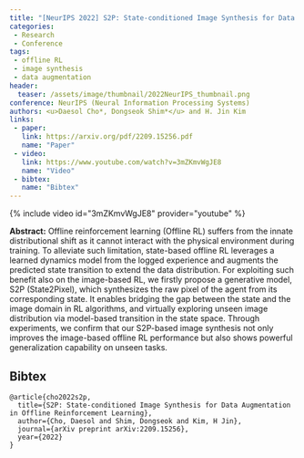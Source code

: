 ```yaml
---
title: "[NeurIPS 2022] S2P: State-conditioned Image Synthesis for Data Augmentation in Offline Reinforcement Learning"
categories:
 - Research
 - Conference
tags:
 - offline RL
 - image synthesis
 - data augmentation
header:
  teaser: /assets/image/thumbnail/2022NeurIPS_thumbnail.png
conference: NeurIPS (Neural Information Processing Systems)
authors: <u>Daesol Cho*, Dongseok Shim*</u> and H. Jin Kim
links:
 - paper: 
   link: https://arxiv.org/pdf/2209.15256.pdf
   name: "Paper"
 - video:
   link: https://www.youtube.com/watch?v=3mZKmvWgJE8
   name: "Video"
 - bibtex: 
   name: "Bibtex"
---
```


{% include video id="3mZKmvWgJE8" provider="youtube" %}

**Abstract:** Offline reinforcement learning (Offline RL) suffers from the innate distributional shift as it cannot interact with the physical environment during training. To alleviate such limitation, state-based offline RL leverages a learned dynamics model from the logged experience and augments the predicted state transition to extend the data distribution. For exploiting such benefit also on the image-based RL, we firstly propose a generative model, S2P (State2Pixel), which synthesizes the raw pixel of the agent from its corresponding state. It enables bridging the gap between the state and the image domain in RL algorithms, and virtually exploring unseen image distribution via model-based transition in the state space. Through experiments, we confirm that our S2P-based image synthesis not only improves the image-based offline RL performance but also shows powerful generalization capability on unseen tasks.

## Bibtex <a id="bibtex"></a>
```
@article{cho2022s2p,
  title={S2P: State-conditioned Image Synthesis for Data Augmentation in Offline Reinforcement Learning},
  author={Cho, Daesol and Shim, Dongseok and Kim, H Jin},
  journal={arXiv preprint arXiv:2209.15256},
  year={2022}
}
```